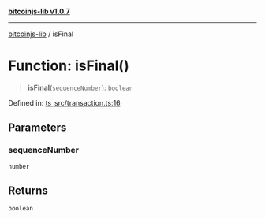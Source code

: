 [**bitcoinjs-lib v1.0.7**](../README.md)

***

[bitcoinjs-lib](../README.md) / isFinal

# Function: isFinal()

> **isFinal**(`sequenceNumber`): `boolean`

Defined in: [ts\_src/transaction.ts:16](https://github.com/sCrypt-Inc/bitcoinjs-lib/blob/e3b2d1c4c35cd925f8b17063dc9eb0300cab46a2/ts_src/transaction.ts#L16)

## Parameters

### sequenceNumber

`number`

## Returns

`boolean`

